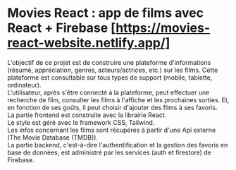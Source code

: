 # Movies React : app de films avec React + Firebase [https://movies-react-website.netlify.app/]

L'objectif de ce projet est de construire une plateforme d'informations (résumé, appréciation, genres, acteurs/actrices, etc.) sur les films. Cette plateforme est consultable sur tous types de support (mobile, tablette, ordinateur).\
L'utilisateur, après s'être connecté à la plateforme, peut effectuer une recherche de film, consulter les films à l'affiche et les prochaines sorties. Et, en fonction de ses goûts, il peut choisir d'ajouter des films à ses favoris.\
La partie frontend est construite avec la librairie React.\
Le style est géré avec le framework CSS, Tailwind.\
Les infos concernant les films sont récupérés à partir d'une Api externe (The Movie Database (TMDB)).\
La partie backend, c'est-à-dire l'authentification et la gestion des favoris en base de données, est administré par les services (auth et firestore) de Firebase.
